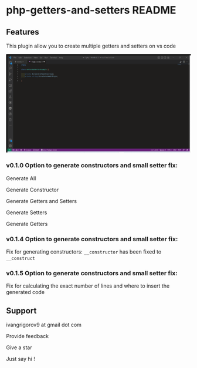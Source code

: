 # php-getters-and-setters README

## Features

This plugin allow you to create multiple getters and setters on vs code

![Alt Text](https://raw.githubusercontent.com/IvanGrigorov/php-getters-and-setters/master/assets/php-getters-and%20setters.gif)

### v0.1.0 Option to generate constructors and small setter fix:


Generate All

Generate Constructor

Generate Getters and Setters

Generate Setters

Generate Getters


### v0.1.4 Option to generate constructors and small setter fix:

Fix for generating constructors: `__constructor` has been fixed to `__construct`

### v0.1.5 Option to generate constructors and small setter fix:

Fix for calculating the exact number of lines and where to insert the generated code

## Support

ivangrigorov9 at gmail dot com

Provide feedback

Give a star

Just say hi !